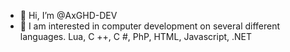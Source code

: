 - 👋 Hi, I’m @AxGHD-DEV
- 👀 I am interested in computer development on several different languages. Lua, C ++, C #, PhP, HTML, Javascript, .NET
